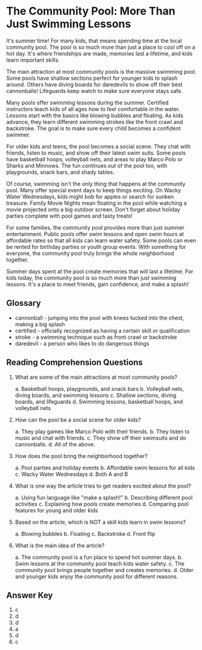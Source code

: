 # The Community Pool: More Than Just Swimming Lessons

It's summer time! For many kids, that means spending time at the local community pool. The pool is so much more than just a place to cool off on a hot day. It's where friendships are made, memories last a lifetime, and kids learn important skills.

The main attraction at most community pools is the massive swimming pool. Some pools have shallow sections perfect for younger kids to splash around. Others have diving boards for daredevils to show off their best cannonballs! Lifeguards keep watch to make sure everyone stays safe.

Many pools offer swimming lessons during the summer. Certified instructors teach kids of all ages how to feel comfortable in the water. Lessons start with the basics like blowing bubbles and floating. As kids advance, they learn different swimming strokes like the front crawl and backstroke. The goal is to make sure every child becomes a confident swimmer.

For older kids and teens, the pool becomes a social scene. They chat with friends, listen to music, and show off their latest swim suits. Some pools have basketball hoops, volleyball nets, and areas to play Marco Polo or Sharks and Minnows. The fun continues out of the pool too, with playgrounds, snack bars, and shady tables.

Of course, swimming isn't the only thing that happens at the community pool. Many offer special event days to keep things exciting. On Wacky Water Wednesdays, kids might bob for apples or search for sunken treasure. Family Movie Nights mean floating in the pool while watching a movie projected onto a big outdoor screen. Don't forget about holiday parties complete with pool games and tasty treats!

For some families, the community pool provides more than just summer entertainment. Public pools offer swim lessons and open swim hours at affordable rates so that all kids can learn water safety. Some pools can even be rented for birthday parties or youth group events. With something for everyone, the community pool truly brings the whole neighborhood together.

Summer days spent at the pool create memories that will last a lifetime. For kids today, the community pool is so much more than just swimming lessons. It's a place to meet friends, gain confidence, and make a splash!

## Glossary

- cannonball - jumping into the pool with knees tucked into the chest, making a big splash
- certified - officially recognized as having a certain skill or qualification
- stroke - a swimming technique such as front crawl or backstroke
- daredevil - a person who likes to do dangerous things

## Reading Comprehension Questions

1. What are some of the main attractions at most community pools?

   a. Basketball hoops, playgrounds, and snack bars
   b. Volleyball nets, diving boards, and swimming lessons
   c. Shallow sections, diving boards, and lifeguards
   d. Swimming lessons, basketball hoops, and volleyball nets

2. How can the pool be a social scene for older kids?

   a. They play games like Marco Polo with their friends.
   b. They listen to music and chat with friends.
   c. They show off their swimsuits and do cannonballs.
   d. All of the above.

3. How does the pool bring the neighborhood together?

   a. Pool parties and holiday events
   b. Affordable swim lessons for all kids
   c. Wacky Water Wednesdays
   d. Both A and B

4. What is one way the article tries to get readers excited about the pool?

   a. Using fun language like "make a splash!"
   b. Describing different pool activities
   c. Explaining how pools create memories
   d. Comparing pool features for young and older kids

5. Based on the article, which is NOT a skill kids learn in swim lessons?

   a. Blowing bubbles
   b. Floating
   c. Backstroke
   d. Front flip

6. What is the main idea of the article?

   a. The community pool is a fun place to spend hot summer days.
   b. Swim lessons at the community pool teach kids water safety.
   c. The community pool brings people together and creates memories.
   d. Older and younger kids enjoy the community pool for different reasons.

## Answer Key

1. c
2. d
3. d
4. a
5. d
6. c
